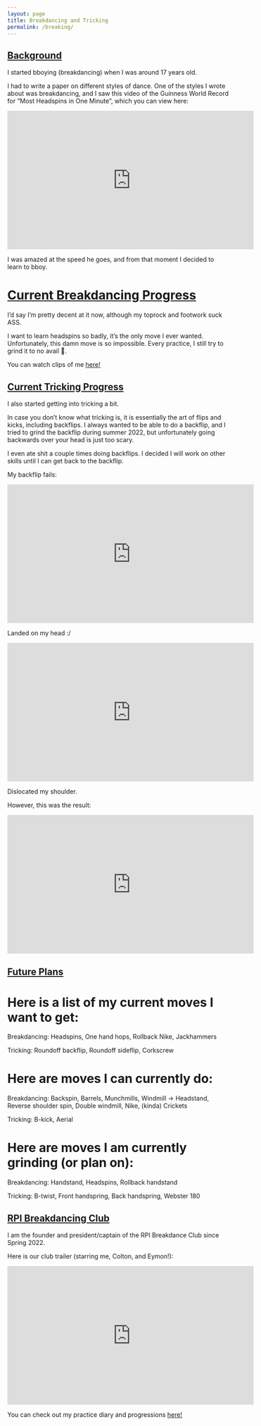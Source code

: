 ```yaml
---
layout: page
title: Breakdancing and Tricking
permalink: /breaking/
---
```


## <ins>Background</ins>

I started bboying (breakdancing) when I was around 17 years old.

I had to write a paper on different styles of dance. One of the styles I wrote about was breakdancing, and I saw this video of the Guinness World Record for “Most Headspins in One Minute”, which you can view here:

<iframe width="560" height="315" src="https://www.youtube.com/embed/5CZBBbnVmUA" title="HEAD SPIN NEW WORLD RECORD." frameborder="0" allow="accelerometer; autoplay; clipboard-write; encrypted-media; gyroscope; picture-in-picture" allowfullscreen></iframe>

I was amazed at the speed he goes, and from that moment I decided to learn to bboy.

# <ins>Current Breakdancing Progress</ins>

I’d say I’m pretty decent at it now, although my toprock and footwork suck ASS.

I want to learn headspins so badly, it’s the only move I ever wanted. Unfortunately, this damn move is so impossible. Every practice, I still try to grind it to no avail 🙁.

You can watch clips of me <ins>[here!](https://www.youtube.com/channel/UCOipCB4hsmRK1SR4D1gzqMg)</ins>

## <ins>Current Tricking Progress</ins>

I also started getting into tricking a bit.

In case you don’t know what tricking is, it is essentially the art of flips and kicks, including backflips. I always wanted to be able to do a backflip, and I tried to grind the backflip during summer 2022, but unfortunately going backwards over your head is just too scary. 

I even ate shit a couple times doing backflips. I decided I will work on other skills until I can get back to the backflip. 

My backflip fails:

<iframe width="560" height="315" src="https://www.youtube.com/embed/0M2ps11_e1c" title="YouTube video player" frameborder="0" allow="accelerometer; autoplay; clipboard-write; encrypted-media; gyroscope; picture-in-picture" allowfullscreen></iframe>

Landed on my head :/

<iframe width="560" height="315" src="https://www.youtube.com/embed/8x-nAMZOqlw" title="bail" frameborder="0" allow="accelerometer; autoplay; clipboard-write; encrypted-media; gyroscope; picture-in-picture" allowfullscreen></iframe>

Dislocated my shoulder.

However, this was the result:

<iframe width="560" height="315" src="https://www.youtube.com/embed/KCxjX8-7mSE" title="i am big pussy" frameborder="0" allow="accelerometer; autoplay; clipboard-write; encrypted-media; gyroscope; picture-in-picture" allowfullscreen></iframe>


## <ins>Future Plans</ins>

# Here is a list of my current moves I want to get:

Breakdancing: Headspins, One hand hops, Rollback Nike, Jackhammers

Tricking: Roundoff backflip, Roundoff sideflip, Corkscrew

# Here are moves I can currently do:

Breakdancing: Backspin, Barrels, Munchmills, Windmill -> Headstand, Reverse shoulder spin, Double windmill, Nike, (kinda) Crickets

Tricking: B-kick, Aerial

# Here are moves I am currently grinding (or plan on):

Breakdancing: Handstand, Headspins, Rollback handstand

Tricking: B-twist, Front handspring, Back handspring, Webster 180

## <ins>RPI Breakdancing Club</ins>

I am the founder and president/captain of the RPI Breakdance Club since Spring 2022.

Here is our club trailer (starring me, Colton, and Eymon!):
<iframe width="560" height="315" src="https://www.youtube.com/embed/pjCrZMscb_I" title="RPI Breakdance Club" frameborder="0" allow="accelerometer; autoplay; clipboard-write; encrypted-media; gyroscope; picture-in-picture" allowfullscreen></iframe>

You can check out my practice diary and progressions <ins>[here!](https://docs.google.com/document/d/1F7S9t0ZoN6XS3GMHmLn_EPwnPkEybcaS5-FC34gEakk/edit)</ins>
